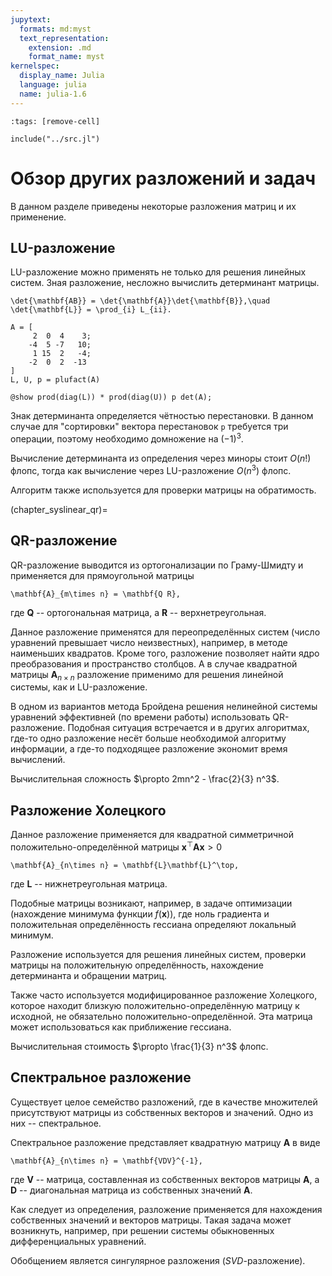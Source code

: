 ```yaml
---
jupytext:
  formats: md:myst
  text_representation:
    extension: .md
    format_name: myst
kernelspec:
  display_name: Julia
  language: julia
  name: julia-1.6
---
```


```{code-cell}
:tags: [remove-cell]

include("../src.jl")
```

# Обзор других разложений и задач

В данном разделе приведены некоторые разложения матриц и их применение.

## LU-разложение

LU-разложение можно применять не только для решения линейных систем. Зная разложение, несложно вычислить детерминант матрицы.

```{math}
\det{\mathbf{AB}} = \det{\mathbf{A}}\det{\mathbf{B}},\quad \det{\mathbf{L}} = \prod_{i} L_{ii}.
```

```{code-cell}
A = [
     2  0  4    3;
    -4  5 -7   10;
     1 15  2   -4;
    -2  0  2  -13
]
L, U, p = plufact(A)

@show prod(diag(L)) * prod(diag(U)) p det(A);
```

Знак детерминанта определяется чётностью перестановки. В данном случае для "сортировки" вектора перестановок `p` требуется три операции, поэтому необходимо домножение на $(-1)^3$.

Вычисление детерминанта из определения через миноры стоит $O(n!)$ флопс, тогда как вычисление через LU-разложение $O(n^3)$ флопс.

Алгоритм также используется для проверки матрицы на обратимость.

(chapter_syslinear_qr)=
## QR-разложение

QR-разложение выводится из ортогонализации по Граму-Шмидту и применяется для прямоугольной матрицы

```{math}
\mathbf{A}_{m\times n} = \mathbf{Q R},
```

где $\mathbf{Q}$ -- ортогональная матрица, а $\mathbf{R}$ -- верхнетреугольная.

Данное разложение применятся для переопределённых систем (число уравнений превышает число неизвестных), например, в методе наименьших квадратов. Кроме того, разложение позволяет найти ядро преобразования и пространство столбцов. А в случае квадратной матрицы $\mathbf{A}_{n\times n}$ разложение применимо для решения линейной системы, как и LU-разложение.

В одном из вариантов метода Бройдена решения нелинейной системы уравнений эффективней (по времени работы) использовать QR-разложение. Подобная ситуация встречается и в других алгоритмах, где-то одно разложение несёт больше необходимой алгоритму информации, а где-то подходящее разложение экономит время вычислений.

Вычислительная сложность $\propto 2mn^2 - \frac{2}{3} n^3$.

## Разложение Холецкого

Данное разложение применяется для квадратной симметричной положительно-определённой матрицы $\mathbf{x}^\top \mathbf{A} \mathbf{x} > 0$

```{math}
\mathbf{A}_{n\times n} = \mathbf{L}\mathbf{L}^\top,
```

где $\mathbf{L}$ -- нижнетреугольная матрица.

Подобные матрицы возникают, например, в задаче оптимизации (нахождение минимума функции $f(\mathbf{x})$), где ноль градиента и положительная определённость гессиана определяют локальный минимум.

Разложение используется для решения линейных систем, проверки матрицы на положительную определённость, нахождение детерминанта и обращении матриц.

Также часто используется модифицированное разложение Холецкого, которое находит близкую положительно-определённую матрицу к исходной, не обязательно положительно-определённой. Эта матрица может использоваться как приближение гессиана.

Вычислительная стоимость $\propto \frac{1}{3} n^3$ флопс.

## Спектральное разложение

Существует целое семейство разложений, где в качестве множителей присутствуют матрицы из собственных векторов и значений. Одно из них -- спектральное.

Спектральное разложение представляет квадратную матрицу $\mathbf{A}$ в виде

```{math}
\mathbf{A}_{n\times n} = \mathbf{VDV}^{-1},
```

где $\mathbf{V}$ -- матрица, составленная из собственных векторов матрицы $\mathbf{A}$, а $\mathbf{D}$ -- диагональная матрица из собственных значений $\mathbf{A}$.

Как следует из определения, разложение применяется для нахождения собственных значений и векторов матрицы. Такая задача может возникнуть, например, при решении системы обыкновенных дифференциальных уравнений.

Обобщением является сингулярное разложения (*SVD*-разложение).

